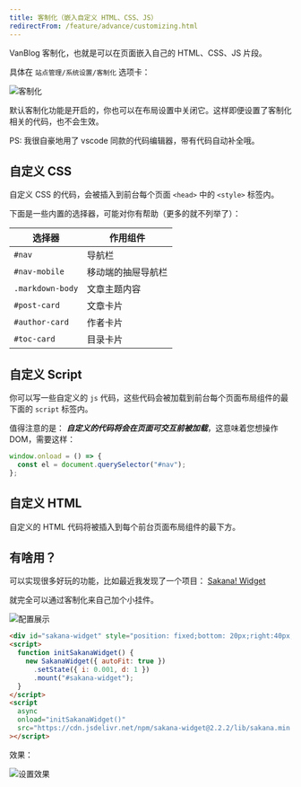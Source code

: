 ```yaml
---
title: 客制化（嵌入自定义 HTML、CSS、JS）
redirectFrom: /feature/advance/customizing.html
---
```


VanBlog 客制化，也就是可以在页面嵌入自己的 HTML、CSS、JS 片段。

具体在 `站点管理/系统设置/客制化` 选项卡：

![客制化](https://www.mereith.com/static/img/9489039722c6c97a5232fad790356d9c.clipboard-2022-09-02.png)

默认客制化功能是开启的，你也可以在布局设置中关闭它。这样即便设置了客制化相关的代码，也不会生效。

PS: 我很自豪地用了 vscode 同款的代码编辑器，带有代码自动补全哦。

## 自定义 CSS

自定义 CSS 的代码，会被插入到前台每个页面 `<head>` 中的 `<style>` 标签内。

下面是一些内置的选择器，可能对你有帮助（更多的就不列举了）：

| 选择器           | 作用组件           |
| ---------------- | ------------------ |
| `#nav`           | 导航栏             |
| `#nav-mobile`    | 移动端的抽屉导航栏 |
| `.markdown-body` | 文章主题内容       |
| `#post-card`     | 文章卡片           |
| `#author-card`   | 作者卡片           |
| `#toc-card`      | 目录卡片           |

## 自定义 Script

你可以写一些自定义的 `js` 代码，这些代码会被加载到前台每个页面布局组件的最下面的 `script` 标签内。

值得注意的是： **_自定义的代码将会在页面可交互前被加载_**，这意味着您想操作 DOM，需要这样：

```js
window.onload = () => {
  const el = document.querySelector("#nav");
};
```

## 自定义 HTML

自定义的 HTML 代码将被插入到每个前台页面布局组件的最下方。

## 有啥用？

可以实现很多好玩的功能，比如最近我发现了一个项目： [Sakana! Widget](https://github.com/dsrkafuu/sakana-widget)

就完全可以通过客制化来自己加个小挂件。

![配置展示](https://www.mereith.com/static/img/d2964344217c8db07f80e3e9350495c3.clipboard-2022-09-02.png)

```html
<div id="sakana-widget" style="position: fixed;bottom: 20px;right:40px;"></div>
<script>
  function initSakanaWidget() {
    new SakanaWidget({ autoFit: true })
      .setState({ i: 0.001, d: 1 })
      .mount("#sakana-widget");
  }
</script>
<script
  async
  onload="initSakanaWidget()"
  src="https://cdn.jsdelivr.net/npm/sakana-widget@2.2.2/lib/sakana.min.js"
></script>
```

效果：

![设置效果](https://www.mereith.com/static/img/1490762740df7e864117dfd46a66470e.clipboard-2022-09-02.png)
